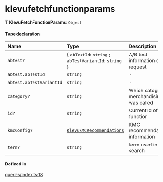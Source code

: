 # klevufetchfunctionparams
      
Ƭ **KlevuFetchFunctionParams**: `Object`

#### Type declaration

| Name | Type | Description |
| :------ | :------ | :------ |
| `abtest?` | { `abTestId`: `string` ; `abTestVariantId`: `string`  } | A/B test information of request |
| `abtest.abTestId` | `string` | - |
| `abtest.abTestVariantId` | `string` | - |
| `category?` | `string` | Which category merchandising was called |
| `id?` | `string` | Current id of function |
| `kmcConfig?` | [`KlevuKMCRecommendations`](klevukmcrecommendations.md) | KMC recommendation information |
| `term?` | `string` | term used in the search |

#### Defined in

[queries/index.ts:18](https://github.com/klevultd/frontend-sdk/blob/f1babb6/packages/klevu-core/src/queries/index.ts#L18)

